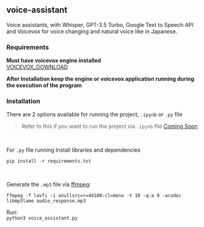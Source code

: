 ## voice-assistant

Voice assistants, with Whisper, GPT-3.5 Turbo, Google Text to Speech API and Voicevox for voice changing and natural voice like in Japanese.
### Requirements

**Must have voicevox engine installed**<br>
[VOICEVOX_DOWNLOAD](https://voicevox.hiroshiba.jp/) <br>

**After Installation keep the engine or voicevox application running during the execution of the program**

### Installation
There are 2 options available for running the project, `.ipynb` or `.py` file

> Refer to this if you want to run the project via `.ipynb` file [Coming Soon]()
<br>

For `.py` file running
Install libraries and dependencies <br>

```pip install -r requirements.txt```

<br>

Generate the `.mp3` file via [ffmpeg](https://ffmpeg.org/download.html): <br>

```ffmpeg -f lavfi -i anullsrc=r=44100:cl=mono -t 10 -q:a 9 -acodec libmp3lame audio_response.mp3```
<br>

Run: <br>
```python3 voice_assistant.py```

